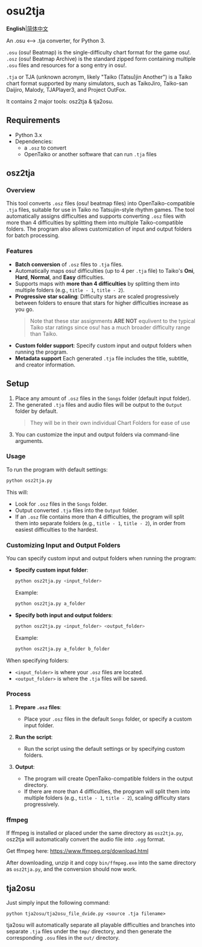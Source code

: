 # osu2tja

**English**|[简体中文](README.zh-cn.md)

An .osu ⟷ .tja converter, for Python 3.

`.osu` (osu! Beatmap) is the single-difficulty chart format for the game osu!. `.osz` (osu! Beatmap Archive) is the standard zipped form containing multiple `.osu` files and resources for a song entry in osu!.

`.tja` or TJA (unknown acronym, likely "Taiko (Tatsu)jin Another") is a Taiko chart format supported by many simulators, such as TaikoJiro, Taiko-san Daijiro, Malody, TJAPlayer3, and Project OutFox.

It contains 2 major tools: osz2tja & tja2osu.

## Requirements
- Python 3.x
- Dependencies:
  - a `.osz` to convert
  - OpenTaiko or another software that can run `.tja` files

## osz2tja

### Overview
This tool converts `.osz` files (osu! beatmap files) into OpenTaiko-compatible `.tja` files, suitable for use in Taiko no Tatsujin-style rhythm games. The tool automatically assigns difficulties and supports converting `.osz` files with more than 4 difficulties by splitting them into multiple Taiko-compatible folders. The program also allows customization of input and output folders for batch processing.

### Features
- **Batch conversion** of `.osz` files to `.tja` files.
- Automatically maps osu! difficulties (up to 4 per `.tja` file) to Taiko's **Oni**, **Hard**, **Normal**, and **Easy** difficulties.
- Supports maps with **more than 4 difficulties** by splitting them into multiple folders (e.g., `title - 1`, `title - 2`).
- **Progressive star scaling**: Difficulty stars are scaled progressively between folders to ensure that stars for higher difficulties increase as you go.
  > Note that these star assignments **ARE NOT** equlivent to the typical Taiko star ratings since osu! has a much broader difficulty range than Taiko.
- **Custom folder support**: Specify custom input and output folders when running the program.
- **Metadata support** Each generated `.tja` file includes the title, subtitle, and creator information.

## Setup
1. Place any amount of `.osz` files in the `Songs` folder (default input folder).
2. The generated `.tja` files and audio files will be output to the `Output` folder by default.
   > They will be in their own individual Chart Folders for ease of use
4. You can customize the input and output folders via command-line arguments.

### Usage
To run the program with default settings:
```bash
python osz2tja.py
```

This will:
- Look for `.osz` files in the `Songs` folder.
- Output converted `.tja` files into the `Output` folder.
- If an `.osz` file contains more than 4 difficulties, the program will split them into separate folders (e.g., `title - 1`, `title - 2`), in order from easiest difficulties to the hardest.

### Customizing Input and Output Folders
You can specify custom input and output folders when running the program:

- **Specify custom input folder**:
  ```bash
  python osz2tja.py <input_folder>
  ```
  Example:
  ```bash
  python osz2tja.py a_folder
  ```

- **Specify both input and output folders**:
  ```bash
  python osz2tja.py <input_folder> <output_folder>
  ```
  Example:
  ```bash
  python osz2tja.py a_folder b_folder
  ```

When specifying folders:
- `<input_folder>` is where your `.osz` files are located.
- `<output_folder>` is where the `.tja` files will be saved.

### Process

1. **Prepare `.osz` files**:
   - Place your `.osz` files in the default `Songs` folder, or specify a custom input folder.

2. **Run the script**:
   - Run the script using the default settings or by specifying custom folders.

3. **Output**:
   - The program will create OpenTaiko-compatible folders in the output directory.
   - If there are more than 4 difficulties, the program will split them into multiple folders (e.g., `title - 1`, `title - 2`), scaling difficulty stars progressively.

### ffmpeg

If ffmpeg is installed or placed under the same directory as `osz2tja.py`, osz2tja will automatically convert the audio file into `.ogg` format.

Get ffmpeg here: <https://www.ffmpeg.org/download.html>

After downloading, unzip it and copy `bin/ffmpeg.exe` into the same directory as `osz2tja.py`, and the conversion should now work.

## tja2osu

Just simply input the following command:
```
python tja2osu/tja2osu_file_dvide.py <source .tja filename>
```

tja2osu will automatically separate all playable difficulties and branches into separate `.tja` files under the `tmp/` directory,
and then generate the corresponding `.osu` files in the `out/` directory.
